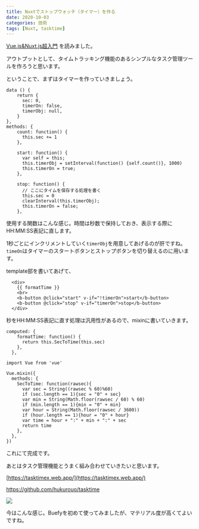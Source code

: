 ```yaml
---
title: Nuxtでストップウォッチ（タイマー）を作る
date: 2020-10-03
categories: 技術
tags: [Nuxt, tasktime]
---
```




[Vue.js&Nuxt.js超入門](https://www.amazon.co.jp/dp/B07X6F1C2P/ref=dp-kindle-redirect?_encoding=UTF8&btkr=1) を読みました。

アウトプットとして、タイムトラッキング機能のあるシンプルなタスク管理ツールを作ろうと思います。

ということで、まずはタイマーを作っていきましょう。

```js{1,3-5}[pages/index.vue]
data () {
    return {
      sec: 0,
      timerOn: false,
      timerObj: null,
    }
},
methods: {
    count: function() {
      this.sec += 1
    },

    start: function() {
      var self = this;
      this.timerObj = setInterval(function() {self.count()}, 1000)
      this.timerOn = true; 
    },

    stop: function() {
      // ここにタイムを保存する処理を書く
      this.sec = 0
      clearInterval(this.timerObj);
      this.timerOn = false; 
    },
```

使用する関数はこんな感じ。時間は秒数で保持しておき、表示する際にHH:MM:SS表記に直します。

1秒ごとにインクリメントしていく`timerObj`を用意してあげるのが肝ですね。`timeOn`はタイマーのスタートボタンとストップボタンを切り替えるのに用います。

template部を書いてあげて、

```js{1,3-5}[pages/index.vue]
  <div>
    {{ formatTime }}
    <br>
    <b-button @click="start" v-if="!timerOn">start</b-button>
    <b-button @click="stop" v-if="timerOn">stop</b-button>
  </div>
```

秒をHH:MM:SS表記に直す処理は汎用性があるので、mixinに書いていきます。

```js{1,3-5}[pages/index.vue]
computed: {
    formatTime: function() {
      return this.SecToTime(this.sec)
    },
  },
```


```js{}[plugins/mixin-common-methods.js]
import Vue from 'vue'

Vue.mixin({
  methods: {
    SecToTime: function(rawsec){
      var sec = String((rawsec % 60)%60)
      if (sec.length == 1){sec = "0" + sec}
      var min = String(Math.floor(rawsec / 60) % 60)
      if (min.length == 1){min = "0" + min}
      var hour = String(Math.floor(rawsec / 3600))
      if (hour.length == 1){hour = "0" + hour}
      var time = hour + ":" + min + ":" + sec
      return time
    },
  },
})
```

これにて完成です。

あとはタスク管理機能とうまく組み合わせていきたいと思います。

[https://tasktimex.web.app/](https://tasktimex.web.app/)

https://github.com/hukurouo/tasktime

![](https://firebasestorage.googleapis.com/v0/b/hukurouo.appspot.com/o/image%2Frapture_20201003210948.png?alt=media&token=b4e76ac4-2ae5-4b98-81b7-ca473b37adbd)

今はこんな感じ。Buefyを初めて使ってみましたが、マテリアル度が高くてよいですね。